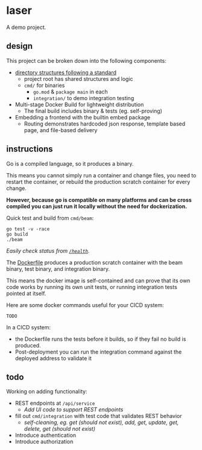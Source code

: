 
# laser

A demo project.


## design

This project can be broken down into the following components:

- [directory structures following a standard](https://github.com/golang-standards/project-layout)
	- project root has shared structures and logic
	- `cmd/` for binaries
		- `go.mod` & `package main` in each
		- `integration/` to demo integration testing
- Multi-stage Docker Build for lightweight distribution
	- The final build includes binary & tests (eg. self-proving)
- Embedding a frontend with the builtin embed package
	- Routing demonstrates hardcoded json response, template based page, and file-based delivery


## instructions

Go is a compiled language, so it produces a binary.

This means you cannot simply run a container and change files, you need to restart the container, or rebuild the production scratch container for every change.

**However, because go is compatible on many platforms and can be cross compiled you can just run it locally without the need for dockerization.**

Quick test and build from `cmd/beam`:

	go test -v -race
	go build
	./beam

_Easily check status from [`/health`](http://localhost:3000/health)._

The [Dockerfile](Dockerfile) produces a production scratch container with the beam binary, test binary, and integration binary.

This means the docker image is self-contained and can prove that its own code works by running its own unit tests, or running integration tests pointed at itself.

Here are some docker commands useful for your CICD system:

	TODO

In a CICD system:

- the Dockerfile runs the tests before it builds, so if they fail no build is produced.
- Post-deployment you can run the integration command against the deployed address to validate it


## todo

Working on adding functionality:

- REST endpoints at `/api/service`
	- _Add UI code to support REST endpoints_
- fill out `cmd/integration` with test code that validates REST behavior
	- _self-cleaning, eg. get (should not exist), add, get, update, get, delete, get (should not exist)_
- Introduce authentication
- Introduce authorization
